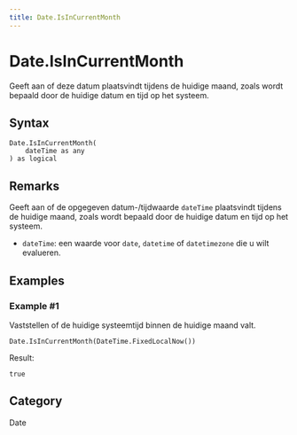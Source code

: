 ```yaml
---
title: Date.IsInCurrentMonth
---
```


# Date.IsInCurrentMonth


Geeft aan of deze datum plaatsvindt tijdens de huidige maand, zoals wordt bepaald door de huidige datum en tijd op het systeem.


## Syntax

```powerquery
Date.IsInCurrentMonth(
    dateTime as any
) as logical
```


## Remarks

Geeft aan of de opgegeven datum-/tijdwaarde <code>dateTime</code> plaatsvindt tijdens de huidige maand, zoals wordt bepaald door de huidige datum en tijd op het systeem.      <ul>      <li><code>dateTime</code>: een waarde voor <code>date</code>, <code>datetime</code> of <code>datetimezone</code> die u wilt evalueren.</li>      </ul>


## Examples

### Example #1 
Vaststellen of de huidige systeemtijd binnen de huidige maand valt.
```powerquery
Date.IsInCurrentMonth(DateTime.FixedLocalNow())
```

Result: 
```powerquery
true
```




## Category
Date
